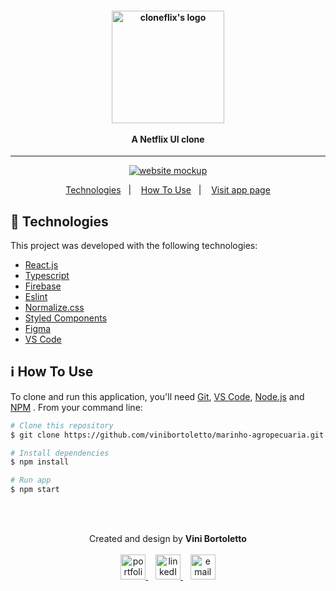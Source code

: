 <h4 align="center">
  <img width="180px" alt="cloneflix's logo" src="https://i.imgur.com/evMSxUm.png" />
  <br /><br />
  A Netflix UI clone 
</h4>

<hr />

<p align="center">
  <a href="https://marinho-agropecuaria.netlify.app/">
      <img alt="website mockup" src="https://i.imgur.com/S4tFB1v.png" />    
  </a>
</p>

<p align="center">
  <a href="#rocket-technologies">Technologies</a>&nbsp;&nbsp;&nbsp;|&nbsp;&nbsp;&nbsp;
  <a href="#information_source-how-to-use">How To Use</a>&nbsp;&nbsp;&nbsp;|&nbsp;&nbsp;&nbsp;
  <a href="https://marinho.netlify.app/">Visit app page</a>
</p>

## :rocket: Technologies

This project was developed with the following technologies:

-  [React.js](https://reactjs.org/)
-  [Typescript](https://www.typescriptlang.org/)
-  [Firebase](https://firebase.google.com/)
-  [Eslint](https://eslint.org/)
-  [Normalize.css](https://necolas.github.io/normalize.css/)
-  [Styled Components](https://styled-components.com/)
-  [Figma](https://figma.com/)
-  [VS Code](https://code.visualstudio.com/)

## :information_source: How To Use

To clone and run this application, you'll need [Git](https://git-scm.com),  [VS Code](https://code.visualstudio.com/), [Node.js](https://nodejs.org/) and [NPM](https://www.npmjs.com/) . From your command line:

```bash
# Clone this repository
$ git clone https://github.com/vinibortoletto/marinho-agropecuaria.git

# Install dependencies
$ npm install

# Run app
$ npm start

```

<br/><br/>

<p align="center">
  Created and design by <b>Vini Bortoletto</b>
  <br/><br/>
  
  <a href="https://vinibortoletto.github.io/portfolio">
    <img alt="portfolio" height="40px" src="https://i.imgur.com/vy4IHim.png" />
  </a>
  &nbsp;&nbsp;
  <a href="https://www.linkedin.com/in/vinicius-bortoletto/">
    <img alt="linkedIn" height="40px" src="https://iconmonstr.com/wp-content/g/gd/makefg.php?i=../assets/preview/2012/png/iconmonstr-linkedin-5.png&r=0&g=0&b=0" />
  </a>
  &nbsp;&nbsp;
  <a href="mailto:ovinibortoletto@gmail.com?subject=website contact">
    <img alt="email" height="40px" src="https://cdns.iconmonstr.com/wp-content/assets/preview/2012/240/iconmonstr-email-11.png" />
  </a>
</p>
